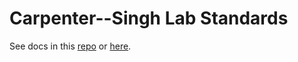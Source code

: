 # Carpenter--Singh Lab Standards

See docs in this [repo](https://github.com/carpenter-singh-lab/standards/tree/main/docs) or [here](https://carpenter-singh-lab/standards/).
